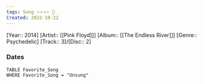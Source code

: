 ```yaml
---
tags: Song ⭐️⭐⭐⭐ 💛
Created: 2022-10-22
---
```

[Year:: 2014]
[Artist:: [[Pink Floyd]]]
[Album:: [[The Endless River]]]
[Genre:: Psychedelic]
[Track:: 3]/[Disc:: 2]
### Dates
```dataview
TABLE Favorite_Song
WHERE Favorite_Song = "Unsung"

```